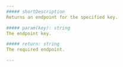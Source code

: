 ```yaml
---
##### shortDescription
Returns an endpoint for the specified key.

##### param(key): string
The endpoint key.

##### return: string
The required endpoint.

---
```

